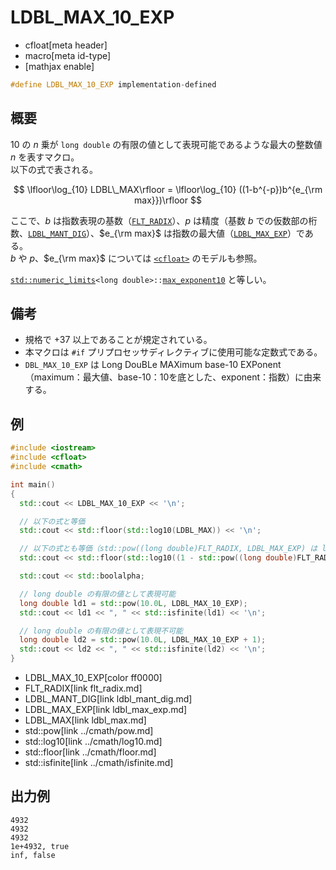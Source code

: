 # LDBL_MAX_10_EXP
* cfloat[meta header]
* macro[meta id-type]
* [mathjax enable]

```cpp
#define LDBL_MAX_10_EXP implementation-defined
```

## 概要
$10$ の $n$ 乗が `long double` の有限の値として表現可能であるような最大の整数値 $n$ を表すマクロ。  
以下の式で表される。

$$
\lfloor\log_{10} LDBL\_MAX\rfloor = \lfloor\log_{10} ((1-b^{-p})b^{e_{\rm max}})\rfloor
$$

ここで、$b$ は指数表現の基数（[`FLT_RADIX`](flt_radix.md)）、$p$ は精度（基数 $b$ での仮数部の桁数、[`LDBL_MANT_DIG`](ldbl_mant_dig.md)）、$e_{\rm max}$ は指数の最大値（[`LDBL_MAX_EXP`](ldbl_max_exp.md)）である。  
$b$ や $p$、$e_{\rm max}$ については [`<cfloat>`](../cfloat.md) のモデルも参照。

[`std::numeric_limits`](/reference/limits/numeric_limits.md)`<long double>::`[`max_exponent10`](/reference/limits/numeric_limits/max_exponent10.md) と等しい。


## 備考
- 規格で +37 以上であることが規定されている。
- 本マクロは `#if` プリプロセッサディレクティブに使用可能な定数式である。
- `DBL_MAX_10_EXP` は Long DouBLe MAXimum base-10 EXPonent（maximum：最大値、base-10：10を底とした、exponent：指数）に由来する。


## 例
```cpp example
#include <iostream>
#include <cfloat>
#include <cmath>

int main()
{
  std::cout << LDBL_MAX_10_EXP << '\n';

  // 以下の式と等価
  std::cout << std::floor(std::log10(LDBL_MAX)) << '\n';

  // 以下の式とも等価（std::pow((long double)FLT_RADIX, LDBL_MAX_EXP) は long double の最大値を超えてしまうため、式を調整してある）
  std::cout << std::floor(std::log10((1 - std::pow((long double)FLT_RADIX, -LDBL_MANT_DIG)) * std::pow((long double)FLT_RADIX, LDBL_MAX_EXP - 1) * FLT_RADIX)) << '\n';

  std::cout << std::boolalpha;

  // long double の有限の値として表現可能
  long double ld1 = std::pow(10.0L, LDBL_MAX_10_EXP);
  std::cout << ld1 << ", " << std::isfinite(ld1) << '\n';

  // long double の有限の値として表現不可能
  long double ld2 = std::pow(10.0L, LDBL_MAX_10_EXP + 1);
  std::cout << ld2 << ", " << std::isfinite(ld2) << '\n';
}
```
* LDBL_MAX_10_EXP[color ff0000]
* FLT_RADIX[link flt_radix.md]
* LDBL_MANT_DIG[link ldbl_mant_dig.md]
* LDBL_MAX_EXP[link ldbl_max_exp.md]
* LDBL_MAX[link ldbl_max.md]
* std::pow[link ../cmath/pow.md]
* std::log10[link ../cmath/log10.md]
* std::floor[link ../cmath/floor.md]
* std::isfinite[link ../cmath/isfinite.md]

## 出力例
```
4932
4932
4932
1e+4932, true
inf, false
```
